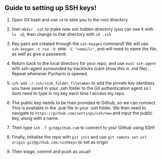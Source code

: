 ## Guide to setting up SSH keys!

1. Open Git bash and use `cd` to take you to the root directory

2. then `mkdir .ssh` to make new ssh hidden directory (you can see it with `ls -a`), then change to that directory with `cd .ssh`

3. Key pairs are created through the `ssh-keygen` command! We will use `ssh-keygen -t rsa -b 4096 -C "<email>"`, and will need to name the file, as well as give a password.

4. Return back to the local directory for your repo, and use `eval ssh-agent` with ssh-agent surrounded by backticks (cant show this in .md file)... Repeat whenever Pycharm is opened.

5. `ssh-add ~/.ssh/<ssh_folder_filename>` to add the private key identities you have saved in your .ssh folder to the Git authentication agent so I dont need to type in my key each time I access my repo.

6. The public key needs to be then provided to Github, so we can connect. This is available in the .pub file in your .ssh folder. We then need to navigate to `https://github.com/settings/ssh/new` and input the public key, along with a name.

7. Then type `ssh -T git@github.com` to connect to your Github using SSH!

8. Finally, initialise the repo with `git init` and use `git remote set-url origin git@github.com:<sshkey>` to set as origin

9. Then stage, commit and push as usual!